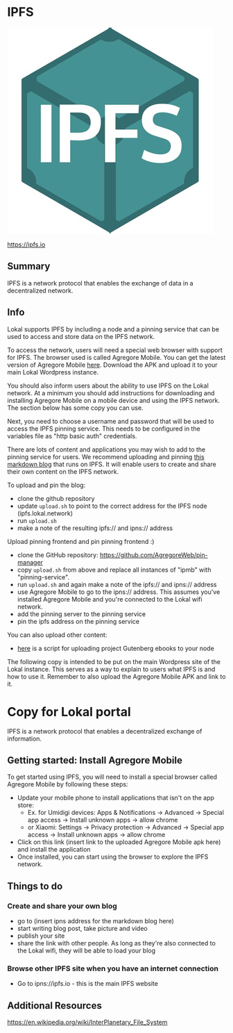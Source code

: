 
# IPFS

![Alt text](ipfs.jpg)


https://ipfs.io

## Summary

IPFS is a network protocol that enables the exchange of data in a decentralized network.


## Info

Lokal supports IPFS by including a node and a pinning service that can be used to access and store data on the IPFS network.

To access the network, users will need a special web browser with support for IPFS. The browser used is called Agregore Mobile. You can get the latest version of Agregore Mobile [here](https://github.com/AgregoreWeb/agregore-mobile/releases). Download the APK and upload it to your main Lokal Wordpress instance.

You should also inform users about the ability to use IPFS on the Lokal network. At a minimum you should add instructions for downloading and installing Agregore Mobile on a mobile device and using the IPFS network. The section below has some copy you can use.


Next, you need to choose a username and password that will be used to access the IPFS pinning service. This needs to be configured in the variables file as "http basic auth" credentials.

There are lots of content and applications you may wish to add to the pinning service for users. We recommend uploading and pinning [this markdown blog](https://github.com/AgregoreWeb/markdown-blog) that runs on IPFS. It will enable users to create and share their own content on the IPFS network.

To upload and pin the blog:

- clone the github repository
- update `upload.sh` to point to the correct address for the IPFS node (ipfs.lokal.network)
- run `upload.sh`
- make a note of the resulting ipfs:// and ipns:// address

Upload pinning frontend and pin pinning frontend :)
- clone the GitHub repository: https://github.com/AgregoreWeb/pin-manager
- copy `upload.sh` from above and replace all instances of "ipmb" with "pinning-service".
- run `upload.sh` and again make a note of the ipfs:// and ipns:// address
- use Agregore Mobile to go to the ipns:// address. This assumes you've installed Agregore Mobile and you're connected to the Lokal wifi network.
- add the pinning server to the pinning service
- pin the ipfs address on the pinning service

You can also upload other content:
- [here](https://github.com/ipfs-shipyard/gutenberg-to-ipfs) is a script for uploading project Gutenberg ebooks to your node

The following copy is intended to be put on the main Wordpress site of the Lokal instance. This serves as a way to explain to users what IPFS is and how to use it. Remember to also upload the Agregore Mobile APK and link to it.


# Copy for Lokal portal

IPFS is a network protocol that enables a decentralized exchange of information.

## Getting started: Install Agregore Mobile

To get started using IPFS, you will need to install a special browser called Agregore Mobile by following these steps:
- Update your mobile phone to install applications that isn't on the app store: 
    - Ex. for Umidigi devices: Apps & Notifications -> Advanced -> Special app access -> Install unknown apps -> allow chrome
    - or Xiaomi: Settings -> Privacy protection -> Advanced -> Special app access -> Install unknown apps -> allow chrome
- Click on this link (insert link to the uploaded Agregore Mobile apk here) and install the application
- Once installed, you can start using the browser to explore the IPFS network.

## Things to do

### Create and share your own blog

- go to (insert ipns address for the markdown blog here)
- start writing blog post, take picture and video
- publish your site
- share the link with other people. As long as they're also connected to the Lokal wifi, they will be able to load your blog

### Browse other IPFS site when you have an internet connection

- Go to ipns://ipfs.io - this is the main IPFS website


## Additional Resources

https://en.wikipedia.org/wiki/InterPlanetary_File_System
